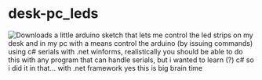 # desk-pc_leds
![Downloads](https://img.shields.io/github/downloads/hxmid/desk-pc_leds/total.svg)
a little arduino sketch that lets me control the led strips on my desk and in my pc with a means control the arduino (by issuing commands) using c# serials with .net winforms, realistically you should be able to do this with any program that can handle serials, but i wanted to learn (?) c# so i did it in that... with .net framework
yes this is big brain time
